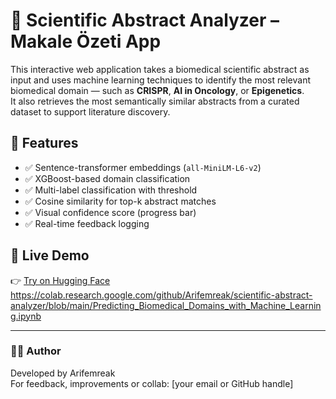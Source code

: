 # 🧠 Scientific Abstract Analyzer – Makale Özeti App

This interactive web application takes a biomedical scientific abstract as input and uses machine learning techniques to identify the most relevant biomedical domain — such as **CRISPR**, **AI in Oncology**, or **Epigenetics**.  
It also retrieves the most semantically similar abstracts from a curated dataset to support literature discovery.

## 🚀 Features
- ✅ Sentence-transformer embeddings (`all-MiniLM-L6-v2`)
- ✅ XGBoost-based domain classification
- ✅ Multi-label classification with threshold
- ✅ Cosine similarity for top-k abstract matches
- ✅ Visual confidence score (progress bar)
- ✅ Real-time feedback logging

## 🔗 Live Demo  
👉 [Try on Hugging Face](https://huggingface.co/spaces/Arifemreak/scientific-abstract-analyzer)
https://colab.research.google.com/github/Arifemreak/scientific-abstract-analyzer/blob/main/Predicting_Biomedical_Domains_with_Machine_Learning.ipynb


---

### 👨‍💻 Author  
Developed by Arifemreak  
For feedback, improvements or collab: [your email or GitHub handle]

